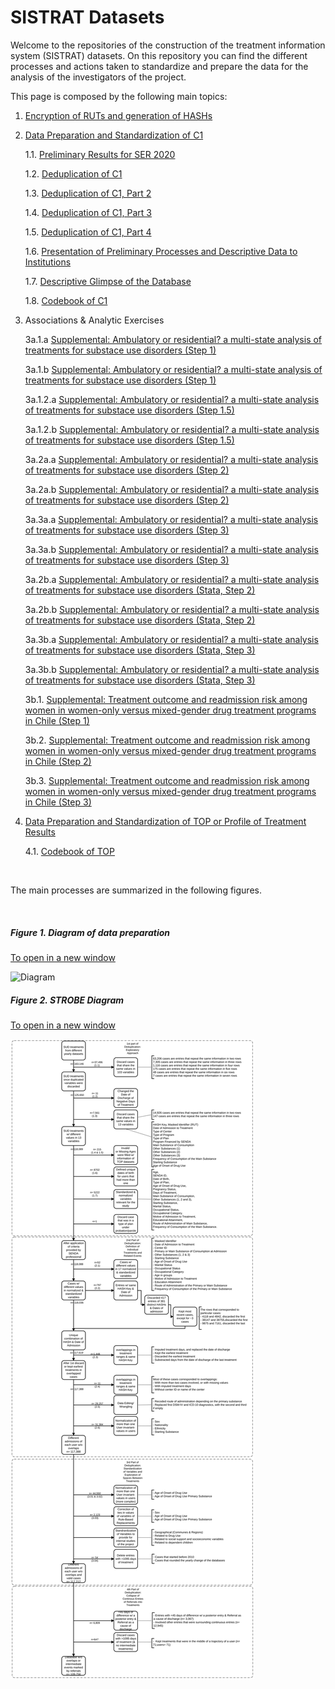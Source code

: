 # SISTRAT Datasets

Welcome to the repositories of the construction of the treatment information system (SISTRAT) datasets. On this repository you can find the different processes and actions taken to standardize and prepare the data for the analysis of the investigators of the project.

This page is composed by the following main topics:

1. [Encryption of RUTs and generation of HASHs](Encript.html)

2. [Data Preparation and Standardization of C1](Data_prep_C1) 

    1.1. [Preliminary Results for SER 2020](SER_Stata.html)
    
    1.2. [Deduplication of C1](Duplicates)
    
    1.3. [Deduplication of C1, Part 2](Duplicates2)
    
    1.4. [Deduplication of C1, Part 3](Duplicates3)
    
    1.5. [Deduplication of C1, Part 4](Duplicates4)
    
    1.6. [Presentation of Preliminary Processes and Descriptive Data to Institutions](Presentación2)
    
    1.7. [Descriptive Glimpse of the Database](Desc)
    
    1.8. [Codebook of C1](codebook)

3. Associations & Analytic Exercises
    
    3a.1.a [Supplemental: Ambulatory or residential? a multi-state analysis of treatments for substace use disorders (Step 1)](Matching_Process_APR_21)

    3a.1.b [Supplemental: Ambulatory or residential? a multi-state analysis of treatments for substace use disorders (Step 1)](Matching_Process_JUN_21)

    3a.1.2.a [Supplemental: Ambulatory or residential? a multi-state analysis of treatments for substace use disorders (Step 1.5)](Matching_Process15_APR_21)
    
    3a.1.2.b [Supplemental: Ambulatory or residential? a multi-state analysis of treatments for substace use disorders (Step 1.5)](Matching_Process15_JUN_21)
    
    3a.2a.a [Supplemental: Ambulatory or residential? a multi-state analysis of treatments for substace use disorders (Step 2)](Matching_Process2_APR_21)
    
    3a.2a.b [Supplemental: Ambulatory or residential? a multi-state analysis of treatments for substace use disorders (Step 2)](Matching_Process2_JUN_21)
    
    3a.3a.a [Supplemental: Ambulatory or residential? a multi-state analysis of treatments for substace use disorders (Step 3)](Matching_Process3_APR_21)
    
    3a.3a.b [Supplemental: Ambulatory or residential? a multi-state analysis of treatments for substace use disorders (Step 3)](Matching_Process3_JUN_21)
    
    3a.2b.a [Supplemental: Ambulatory or residential? a multi-state analysis of treatments for substace use disorders (Stata, Step 2)](Matching_Process2_stata_APR_21)
    
    3a.2b.b [Supplemental: Ambulatory or residential? a multi-state analysis of treatments for substace use disorders (Stata, Step 2)](Matching_Process2_stata_JUN_21)
    
    3a.3b.a [Supplemental: Ambulatory or residential? a multi-state analysis of treatments for substace use disorders (Stata, Step 3)](Matching_Process3_stata_APR_21)
    
    3a.3b.b [Supplemental: Ambulatory or residential? a multi-state analysis of treatments for substace use disorders (Stata, Step 3)](Matching_Process3_stata_JUN_21)
    
    3b.1. [Supplemental: Treatment outcome and readmission risk among women in women-only versus mixed-gender drug treatment programs in Chile (Step 1)](Proyecto_carla3)
    
    3b.2. [Supplemental: Treatment outcome and readmission risk among women in women-only versus mixed-gender drug treatment programs in Chile (Step 2)](Proyecto_carla32)
    
    3b.3. [Supplemental: Treatment outcome and readmission risk among women in women-only versus mixed-gender drug treatment programs in Chile (Step 3)](Proyecto_carla33)
  
4. [Data Preparation and Standardization of TOP or Profile of Treatment Results](Data_prep_TOP)

    4.1. [Codebook of TOP](codebook_TOP)


<br>

The main processes are summarized in the following figures.

<br>

##### Figure 1. Diagram of data preparation
<a href="https://fondecytacc.github.io/SUD_health_Chile.github.io/Figures/RUT_Administraci%C3%B3n.svg" target="_blank">To open in a new window</a>

![Diagram](Figures/RUT_Administración.svg) 

##### Figure 2. STROBE Diagram
<a href="https://fondecytacc.github.io/SUD_health_Chile.github.io/Figures/Diagram_STROBE.svg" target="_blank">To open in a new window</a>

![STROBE](Figures/Diagram_STROBE.svg)